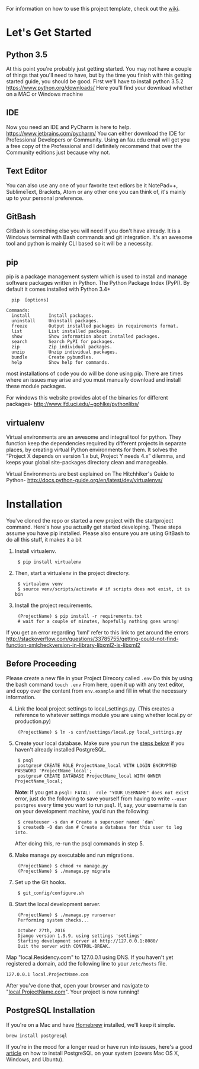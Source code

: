 For information on how to use this project template, check out the [wiki](https://github.com/lionheart/django-template/wiki/Django-1.9).

Let's Get Started
=================

## Python 3.5
At this point you're probably just getting started. You may not have a couple of things that you'll need to have, but by the time you finish with this getting started guide, 
you should be good. First we'll have to install python 3.5.2
https://www.python.org/downloads/
Here you'll find your download whether on a MAC or Windows machine

## IDE
Now you need an IDE and PyCharm is here to help.
https://www.jetbrains.com/pycharm/
You can either download the IDE for Professional Developers or Community. Using an fau.edu email will get you a free copy of the Professional and
I definitely recommend that over the Community editions just because why not.

## Text Editor
You can also use any one of your favorite text ediors be it NotePad++, SublimeText, Brackets, Atom or any other one you can think of, it's mainly
up to your personal preference.

## GitBash
GitBash is something else you will need if you don't have already. It is a Windows terminal with Bash commands and git integration. It's an awesome
tool and python is mainly CLI based so it will be a necessity.

## pip
pip is a package management system which is used to install and manage software packages written in Python. The Python Package Index (PyPI). By default it comes installed with Python 3.4+

```Usage:
  pip  [options]

Commands:
  install       Install packages.
  uninstall     Uninstall packages.
  freeze        Output installed packages in requirements format.
  list          List installed packages.
  show          Show information about installed packages.
  search        Search PyPI for packages.
  zip           Zip individual packages.
  unzip         Unzip individual packages.
  bundle        Create pybundles.
  help          Show help for commands.
  ```

most installations of code you do will be done using pip. There are times where an issues may arise and you must manually download and install these module packages.

For windows this website provides alot of the binaries for different packages-
http://www.lfd.uci.edu/~gohlke/pythonlibs/

## virtualenv
Virtual environments are an awesome and integral tool for python. They function keep the dependencies required by different projects in separate places, by creating virtual Python environments for them.  It solves the “Project X depends on version 1.x but, Project Y needs 4.x” dilemma, and keeps your global site-packages directory clean and manageable.

Virtual Environments are best explained on The Hitchhiker's Guide to Python-
http://docs.python-guide.org/en/latest/dev/virtualenvs/


Installation
============

You've cloned the repo or started a new project with the startproject command. Here's how you actually get started developing. These steps assume you have pip installed. Please also ensure you are using GitBash to do all this stuff, it makes it a bit

1. Install virtualenv.

        $ pip install virtualenv

2. Then, start a virtualenv in the project directory.

        $ virtualenv venv
        $ source venv/scripts/activate # if scripts does not exist, it is bin

3. Install the project requirements.

        (ProjectName) $ pip install -r requirements.txt
        # wait for a couple of minutes, hopefully nothing goes wrong!

If you get an error regarding 'lxml' refer to this link to get around the errors
http://stackoverflow.com/questions/33785755/getting-could-not-find-function-xmlcheckversion-in-library-libxml2-is-libxml2

## Before Proceeding
Please create a new file in your Project Direcory called
`.env`
Do this by using the bash command
`touch .env`
From here, open it up with any text editor, and copy over the content from `env.example`
and fill in what the necessary information.

4. Link the local project settings to local_settings.py. (This creates a reference to whatever settings module you are using whether local.py or production.py)

        (ProjectName) $ ln -s conf/settings/local.py local_settings.py

5. Create your local database. Make sure you run the [steps below](#postgresql-installation) if you haven't already installed PostgreSQL.

        $ psql
        postgres# CREATE ROLE ProjectName_local WITH LOGIN ENCRYPTED PASSWORD 'ProjectName_local';
        postgres# CREATE DATABASE ProjectName_local WITH OWNER ProjectName_local;

    **Note**: If you get a `psql: FATAL:  role "YOUR_USERNAME" does not exist` error, just do the following to save yourself from having to write `--user postgres` every time you want to run `psql`. If, say, your username is `dan` on your development machine, you'd run the following:

        $ createuser -s dan # Create a superuser named `dan`
        $ createdb -O dan dan # Create a database for this user to log into.

    After doing this, re-run the psql commands in step 5.

6. Make manage.py executable and run migrations.

        (ProjectName) $ chmod +x manage.py
        (ProjectName) $ ./manage.py migrate

7. Set up the Git hooks.

        $ git_config/configure.sh

8. Start the local development server.

        (ProjectName) $ ./manage.py runserver
        Performing system checks...

        October 27th, 2016
        Django version 1.9.9, using settings 'settings'
        Starting development server at http://127.0.0.1:8080/
        Quit the server with CONTROL-BREAK.

Map "local.Residency.com" to 127.0.0.1 using DNS. If you haven't yet registered a domain, add the following line to your `/etc/hosts` file.

    127.0.0.1 local.ProjectName.com

After you've done that, open your browser and navigate to "[local.ProjectName.com](http://local.ProjectName.com)". Your project is now running!

PostgreSQL Installation
-----------------------

If you're on a Mac and have [Homebrew](https://github.com/homebrew/homebrew) installed, we'll keep it simple.

    brew install postgresql

If you're in the mood for a longer read or have run into issues, here's a good [article](https://www.codefellows.org/blog/three-battle-tested-ways-to-install-postgresql) on how to install PostgreSQL on your system (covers Mac OS X, Windows, and Ubuntu).
